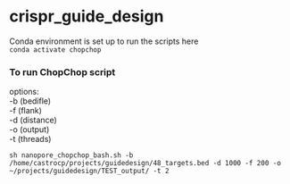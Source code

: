 # crispr_guide_design

Conda environment is set up to run the scripts here  
`conda activate chopchop`

### To run ChopChop script
options:  
-b (bedifle)  
-f (flank)  
-d (distance)  
-o (output)  
-t (threads)    

`sh nanopore_chopchop_bash.sh -b /home/castrocp/projects/guidedesign/48_targets.bed -d 1000 -f 200 -o ~/projects/guidedesign/TEST_output/ -t 2`
